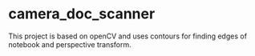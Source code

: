 # camera_doc_scanner
This project is based on openCV and uses contours for finding edges of notebook and perspective transform.
